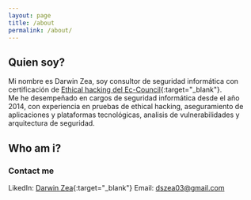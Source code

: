 ```yaml
---
layout: page
title: /about
permalink: /about/
---
```


## Quien soy?
Mi nombre es Darwin Zea, soy consultor de seguridad informática con certificación de [Ethical hacking del Ec-Council](https://www.eccouncil.org/programs/certified-ethical-hacker-ceh-es/){:target="_blank"}.
<br />Me he desempeñado en cargos de seguridad informática desde el año 2014, con experiencia en pruebas de ethical hacking, aseguramiento de aplicaciones y plataformas tecnológicas, analisis de vulnerabilidades y arquitectura de seguridad.

## Who am i?


### Contact me

LikedIn: [Darwin Zea](https://www.linkedin.com/in/darwin-samir-zea-avellaneda-3b9385159){:target="_blank"}
Email: dszea03@gmail.com

